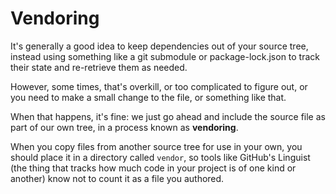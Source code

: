 # Vendoring

It's generally a good idea to keep dependencies out of your source tree, instead using something like a git submodule or package-lock.json to track their state and re-retrieve them as needed.

However, some times, that's overkill, or too complicated to figure out, or you need to make a small change to the file, or something like that.

When that happens, it's fine: we just go ahead and include the source file as part of our own tree, in a process known as **vendoring**.

When you copy files from another source tree for use in your own, you should place it in a directory called `vendor`, so tools like GitHub's Linguist (the thing that tracks how much code in your project is of one kind or another) know not to count it as a file you authored.
